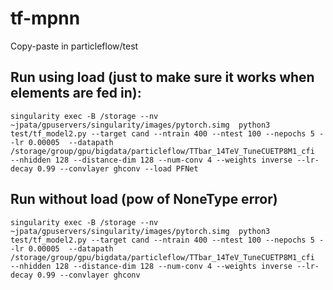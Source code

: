 # tf-mpnn

Copy-paste in particleflow/test

## Run using load (just to make sure it works when elements are fed in):

```
singularity exec -B /storage --nv ~jpata/gpuservers/singularity/images/pytorch.simg  python3 test/tf_model2.py --target cand --ntrain 400 --ntest 100 --nepochs 5 --lr 0.00005  --datapath /storage/group/gpu/bigdata/particleflow/TTbar_14TeV_TuneCUETP8M1_cfi  --nhidden 128 --distance-dim 128 --num-conv 4 --weights inverse --lr-decay 0.99 --convlayer ghconv --load PFNet

```

## Run without load (pow of NoneType error)

```
singularity exec -B /storage --nv ~jpata/gpuservers/singularity/images/pytorch.simg  python3 test/tf_model2.py --target cand --ntrain 400 --ntest 100 --nepochs 5 --lr 0.00005  --datapath /storage/group/gpu/bigdata/particleflow/TTbar_14TeV_TuneCUETP8M1_cfi  --nhidden 128 --distance-dim 128 --num-conv 4 --weights inverse --lr-decay 0.99 --convlayer ghconv
```
